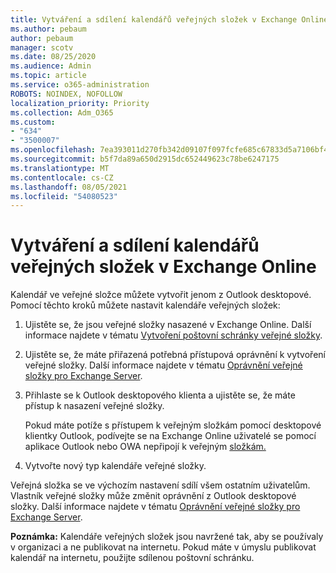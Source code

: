 ```yaml
---
title: Vytváření a sdílení kalendářů veřejných složek v Exchange Online
ms.author: pebaum
author: pebaum
manager: scotv
ms.date: 08/25/2020
ms.audience: Admin
ms.topic: article
ms.service: o365-administration
ROBOTS: NOINDEX, NOFOLLOW
localization_priority: Priority
ms.collection: Adm_O365
ms.custom:
- "634"
- "3500007"
ms.openlocfilehash: 7ea393011d270fb342d09107f097fcfe685c67833d5a7106bf46b3c7fab0e352
ms.sourcegitcommit: b5f7da89a650d2915dc652449623c78be6247175
ms.translationtype: MT
ms.contentlocale: cs-CZ
ms.lasthandoff: 08/05/2021
ms.locfileid: "54080523"
---
```

# <a name="create-and-share-public-folder-calendars-in-exchange-online"></a>Vytváření a sdílení kalendářů veřejných složek v Exchange Online

Kalendář ve veřejné složce můžete vytvořit jenom z Outlook desktopové. Pomocí těchto kroků můžete nastavit kalendáře veřejných složek:

1. Ujistěte se, že jsou veřejné složky nasazené v Exchange Online. Další informace najdete v tématu [Vytvoření poštovní schránky veřejné složky](https://docs.microsoft.com/exchange/collaboration-exo/public-folders/create-public-folder-mailbox). 

2. Ujistěte se, že máte přiřazená potřebná přístupová oprávnění k vytvoření veřejné složky. Další informace najdete v tématu [Oprávnění veřejné složky pro Exchange Server](https://support.microsoft.com/help/2573274/public-folder-permissions-for-exchange-server). 
  
3. Přihlaste se k Outlook desktopového klienta a ujistěte se, že máte přístup k nasazení veřejné složky.

    Pokud máte potíže s přístupem k veřejným složkám pomocí desktopové klientky Outlook, podívejte se na Exchange Online uživatelé se pomocí aplikace Outlook nebo OWA nepřipojí k veřejným [složkám.](https://aka.ms/pfcte)

4. Vytvořte nový typ kalendáře veřejné složky.

Veřejná složka se ve výchozím nastavení sdílí všem ostatním uživatelům. Vlastník veřejné složky může změnit oprávnění z Outlook desktopové složky. Další informace najdete v tématu [Oprávnění veřejné složky pro Exchange Server](https://support.microsoft.com/help/2573274/public-folder-permissions-for-exchange-server).

**Poznámka:** Kalendáře veřejných složek jsou navržené tak, aby se používaly v organizaci a ne publikovat na internetu. Pokud máte v úmyslu publikovat kalendář na internetu, použijte sdílenou poštovní schránku.